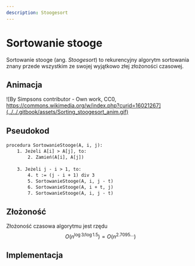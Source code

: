 ```yaml
---
description: Stoogesort
---
```


# Sortowanie stooge

Sortowanie stooge (ang. *Stoogesort*) to rekurencyjny algorytm sortowania znany przede wszystkim ze swojej wyjątkowo złej złożoności czasowej.

## Animacja

![By Simpsons contributor - Own work, CC0, https://commons.wikimedia.org/w/index.php?curid=16021267](../../.gitbook/assets/Sorting_stoogesort_anim.gif)

## Pseudokod

```
procedura SortowanieStooge(A, i, j):
    1. Jeżeli A[i] > A[j], to:
        2. Zamień(A[i], A[j])

    3. Jeżeli j - i > 1, to:
        4. t := (j - i + 1) div 3
        5. SortowanieStooge(A, i, j - t)
        6. SortowanieStooge(A, i + t, j)
        7. SortowanieStooge(A, i, j - t)
```

## Złożoność

Złożoność czasowa algorytmu jest rzędu $$O(n^{\log{3}/\log{1.5}})=O(n^{2.7095...})$$

## Implementacja

<!-- ### C++

{% content-ref url="../../programming/c++/algorithms/sorting/stooge-sort.md" %}
[stooge-sort.md](../../programming/c++/algorithms/sorting/stooge-sort.md)
{% endcontent-ref %}

### Python

{% content-ref url="../../programming/python/algorithms/sorting/stooge-sort.md" %}
[stooge-sort.md](../../programming/python/algorithms/sorting/stooge-sort.md)
{% endcontent-ref %} -->
